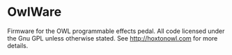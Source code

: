 OwlWare
=======

Firmware for the OWL programmable effects pedal.
All code licensed under the Gnu GPL unless otherwise stated.
See http://hoxtonowl.com for more details.
